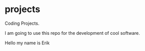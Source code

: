 # projects
Coding Projects. 

I am going to use this repo for the development of cool software. 


Hello my name is Erik